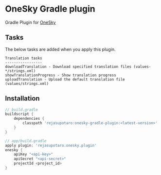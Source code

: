 # OneSky Gradle plugin

Gradle Plugin for [OneSky](https://www.oneskyapp.com/)

## Tasks

The below tasks are added when you apply this plugin.

```
Translation tasks
-----------------
downloadTranslation - Download specified translation files (values-*/strings.xml)
showTranslationProgress - Show translation progress
uploadTranslation - Upload the default translation file (values/strings.xml)
```


## Installation

```groovy
// build.gradle
buildscript {
    dependencies {
        classpath 'rejasupotaro:onesky-gradle-plugin:<latest-version>'
    }
}
```

```groovy
// app/build.gradle
apply plugin: 'rejasupotaro.onesky.plugin'
onesky {
    apiKey "<api-key>"
    apiSecret "<api-secret>"
    projectId <project_id>
}
```
